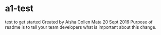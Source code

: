 # a1-test
test to get started
Created by Aisha Collen Mata
20 Sept 2016
Purpose of readme is to tell your team developers what is important about this change.
